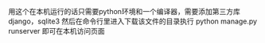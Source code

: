 用这个在本机运行的话只需要python环境和一个编译器，需要添加第三方库django，sqlite3
然后在命令行里进入下载该文件的目录执行 python manage.py runserver 
即可在本机访问页面
